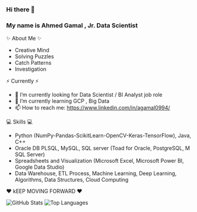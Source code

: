 ### Hi there 👋

### My name is Ahmed Gamal , Jr. Data Scientist
✨ About Me ✨
- Creative Mind
- Solving Puzzles 
- Catch Patterns 
- Investigation 

⚡️ Currently ⚡️
- 🔭 I’m currently looking for Data Scientist / BI Analyst job role 
- 🌱 I’m currently learning GCP , Big Data
- 📫 How to reach me: https://www.linkedin.com/in/agamal0994/

💻 Skills 💻 
- Python (NumPy-Pandas-ScikitLearn-OpenCV-Keras-TensorFlow), Java, C++ 
- Oracle DB PLSQL, MySQL, SQL server (Toad for Oracle, PostgreSQL, M SQL Server)
- Spreadsheets and Visualization (Microsoft Excel, Microsoft Power BI, Google Data Studio)
- Data Warehouse, ETL Process, Machine Learning, Deep Learning, Algorithms, Data Structures, Cloud Computing

❤️ kEEP MOVING FORWARD ❤️

![GitHub Stats](https://github-readme-stats.vercel.app/api?username=agamal0994&count_private=true&show_icons=true&theme=radical)
![Top Languages](https://github-readme-stats.vercel.app/api/top-langs/?username=AGAMAL0994&show_icons=true&theme=radical)
